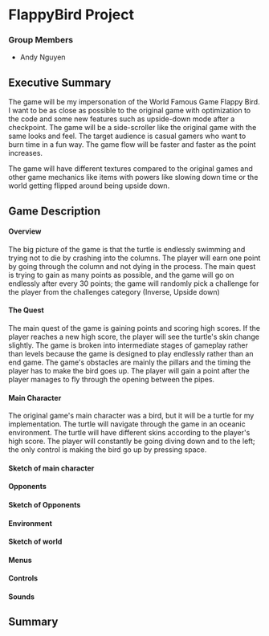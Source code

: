 # FlappyBird Project

### Group Members
- Andy Nguyen
 

## Executive Summary
The game will be my impersonation of the World Famous Game Flappy Bird. I want to be as close as possible to the original game with optimization to the code and some new features such as upside-down mode after a checkpoint. The game will be a side-scroller like the original game with the same looks and feel. The target audience is casual gamers who want to burn time in a fun way. The game flow will be faster and faster as the point increases.

The game will have different textures compared to the original games and other game mechanics like items with  powers like slowing down time or the world getting flipped around being upside down.

## Game Description

#### Overview
The big picture of the game is that the turtle is endlessly swimming and trying not to die by crashing into the columns. The player will earn one point by going through the column and not dying in the process. The main quest is trying to gain as many points as possible, and the game will go on endlessly after every 30 points; the game will randomly pick a challenge for the player from the challenges category (Inverse, Upside down)

#### The Quest

The main quest of the game is gaining points and scoring high scores. If the player reaches a new high score, the player will see the turtle's skin change slightly. The game is broken into intermediate stages of gameplay rather than levels because the game is designed to play endlessly rather than an end game. The game's obstacles are mainly the pillars and the timing the player has to make the bird goes up. The player will gain a point after the player manages to fly through the opening between the pipes.

#### Main Character

The original game's main character was a bird, but it will be a turtle for my implementation. The turtle will navigate through the game in an oceanic environment. The turtle will have different skins according to the player's high score. The player will constantly be going diving down and to the left; the only control is making the bird go up by pressing space.

#### Sketch of main character



#### Opponents

#### Sketch of Opponents

#### Environment

#### Sketch of world

#### Menus

#### Controls

#### Sounds


## Summary